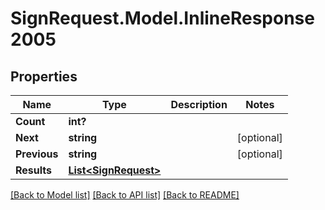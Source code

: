 # SignRequest.Model.InlineResponse2005
## Properties

Name | Type | Description | Notes
------------ | ------------- | ------------- | -------------
**Count** | **int?** |  | 
**Next** | **string** |  | [optional] 
**Previous** | **string** |  | [optional] 
**Results** | [**List&lt;SignRequest&gt;**](SignRequest.md) |  | 

[[Back to Model list]](../README.md#documentation-for-models) [[Back to API list]](../README.md#documentation-for-api-endpoints) [[Back to README]](../README.md)

